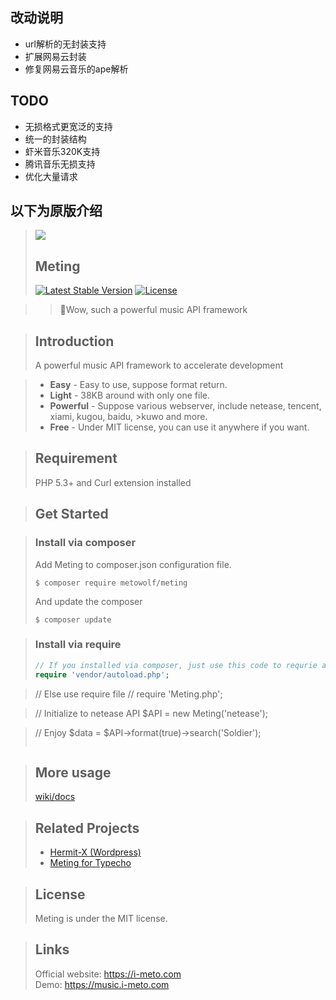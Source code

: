
## 改动说明
+ url解析的无封装支持
+ 扩展网易云封装
+ 修复网易云音乐的ape解析

## TODO
+ 无损格式更宽泛的支持
+ 统一的封装结构
+ 虾米音乐320K支持
+ 腾讯音乐无损支持
+ 优化大量请求

## 以下为原版介绍


>![](http://ww2.sinaimg.cn/large/a15b4afegw1fbg1l7wn09j20fw05gq34)
>## Meting
>[![Latest Stable Version](https://poser.pugx.org/metowolf/Meting/v/stable)](https://packagist.org/packages/metowolf/Meting)
>[![License](https://poser.pugx.org/metowolf/Meting/license)](https://packagist.org/packages/metowolf/Meting)

> > :lollipop:Wow, such a powerful music API framework

>## Introduction
>A powerful music API framework to accelerate development

>+ **Easy** - Easy to use, suppose format return.
>+ **Light** - 38KB around with only one file.
>+ **Powerful** - Suppose various webserver, include netease, tencent, xiami, kugou, baidu, >kuwo and more.
>+ **Free** - Under MIT license, you can use it anywhere if you want.

>## Requirement
>PHP 5.3+ and Curl extension installed

>## Get Started

>### Install via composer
>Add Meting to composer.json configuration file.
>```
>$ composer require metowolf/meting
>```
>And update the composer
>```
>$ composer update
>```

>### Install via require
>```php
>// If you installed via composer, just use this code to requrie autoloader on the top of your projects.
>require 'vendor/autoload.php';


>// Else use require file
>// require 'Meting.php';

>// Initialize to netease API
>$API = new Meting('netease');

>// Enjoy
>$data = $API->format(true)->search('Soldier');
>```
>


>## More usage
>[wiki/docs](https://github.com/metowolf/Meting/wiki)

>## Related Projects
>- [Hermit-X (Wordpress)](https://github.com/liwanglin12/Hermit-X)
>- [Meting for Typecho](https://github.com/metowolf/Meting-Typecho-Plugin)

>## License
>Meting is under the MIT license.

>## Links
>Official website: https://i-meto.com  
>Demo: https://music.i-meto.com
